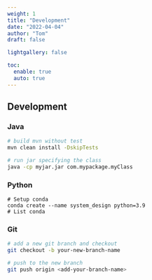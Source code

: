 ```yaml
---
weight: 1
title: "Development"
date: "2022-04-04"
author: "Tom"
draft: false

lightgallery: false

toc:
  enable: true
  auto: true
---
```


## Development

### Java

```bash
# build mvn without test
mvn clean install -DskipTests

# run jar specifying the class
java -cp myjar.jar com.mypackage.myClass
```

### Python

```
# Setup conda
conda create --name system_design python=3.9
# List conda
```

### Git

```bash
# add a new git branch and checkout
git checkout -b your-new-branch-name

# push to the new branch
git push origin <add-your-branch-name>
```